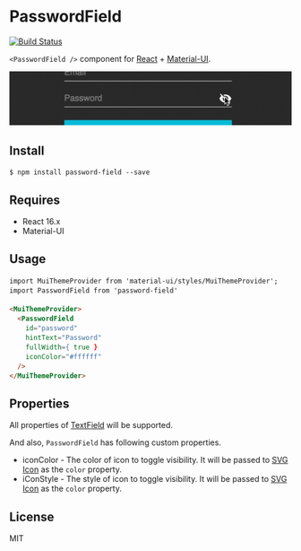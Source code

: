 # PasswordField

[![Build Status](https://travis-ci.org/miya0001/password-field.svg?branch=master)](https://travis-ci.org/miya0001/password-field)

`<PasswordField />` component for [React](https://reactjs.org/) + [Material-UI](http://www.material-ui.com/#/).

![](screenshot.gif)

## Install

```
$ npm install password-field --save
```

## Requires

* React 16.x
* Material-UI

## Usage

```html
import MuiThemeProvider from 'material-ui/styles/MuiThemeProvider';
import PasswordField from 'password-field'

<MuiThemeProvider>
  <PasswordField
    id="password"
    hintText="Password"
    fullWidth={ true }
    iconColor="#ffffff"
  />
</MuiThemeProvider>
```

## Properties

All properties of [TextField](http://www.material-ui.com/#/components/text-field) will be supported.

And also, `PasswordField` has following custom properties.

* iconColor - The color of icon to toggle visibility. It will be passed to [SVG Icon](http://www.material-ui.com/#/components/svg-icon) as the `color` property.
* iConStyle - The style of icon to toggle visibility. It will be passed to [SVG Icon](http://www.material-ui.com/#/components/svg-icon) as the `color` property.

## License

MIT
